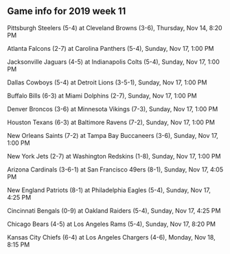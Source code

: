 ## Game info for 2019 week 11
Pittsburgh Steelers (5-4) at Cleveland Browns (3-6), Thursday, Nov 14, 8:20 PM



Atlanta Falcons (2-7) at Carolina Panthers (5-4), Sunday, Nov 17, 1:00 PM

Jacksonville Jaguars (4-5) at Indianapolis Colts (5-4), Sunday, Nov 17, 1:00 PM

Dallas Cowboys (5-4) at Detroit Lions (3-5-1), Sunday, Nov 17, 1:00 PM

Buffalo Bills (6-3) at Miami Dolphins (2-7), Sunday, Nov 17, 1:00 PM

Denver Broncos (3-6) at Minnesota Vikings (7-3), Sunday, Nov 17, 1:00 PM

Houston Texans (6-3) at Baltimore Ravens (7-2), Sunday, Nov 17, 1:00 PM

New Orleans Saints (7-2) at Tampa Bay Buccaneers (3-6), Sunday, Nov 17, 1:00 PM

New York Jets (2-7) at Washington Redskins (1-8), Sunday, Nov 17, 1:00 PM



Arizona Cardinals (3-6-1) at San Francisco 49ers (8-1), Sunday, Nov 17, 4:05 PM

New England Patriots (8-1) at Philadelphia Eagles (5-4), Sunday, Nov 17, 4:25 PM

Cincinnati Bengals (0-9) at Oakland Raiders (5-4), Sunday, Nov 17, 4:25 PM



Chicago Bears (4-5) at Los Angeles Rams (5-4), Sunday, Nov 17, 8:20 PM



Kansas City Chiefs (6-4) at Los Angeles Chargers (4-6), Monday, Nov 18, 8:15 PM

